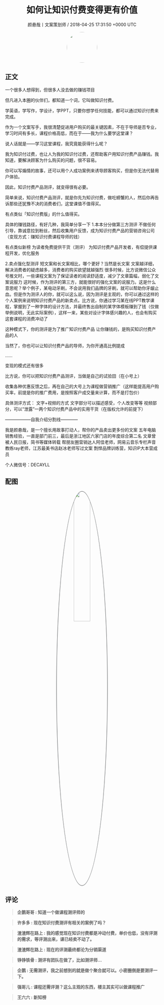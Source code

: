 <h1 align="center">如何让知识付费变得更有价值</h1>
<p align="center">
    <a>颜悬哉丨文案策划师 / 2018-04-25 17:31:50 &#43;0000 UTC</a>
</p>

<div align="center">
    <img src="https://images.zsxq.com/FqZK-7W4ogm5xQPBPvvjbm8Ne1Kl?e=1590940799&amp;token=kIxbL07-8jAj8w1n4s9zv64FuZZNEATmlU_Vm6zD:6DqHSRKBEehUNgbw7yDsy09hKMc=" width="100" height="100" style="border:1px solid;border-radius:50%; color:#ffffff"/>
</div>

## 正文

<div>
  
一个很多人想得到，但很多人没去做的赚钱项目

但凡进入本圈的伙伴们，都知道一个词，它叫做知识付费。

学英语，学写作，学设计，学PPT，只要你想学任何技能，都可以通过知识付费来完成。

作为一个文案写手，我很清楚促进用户购买的最关键因素，不在于导师是否专业，学习时间有多长，课程价格高低，而在于——我为什么要学这堂课？

说人话就是——学习这堂课程，我究竟能获得什么呢？

我为知识付过费，也让人为我的知识付过费，还帮助客户用知识付费产品赚钱。我知道，要解决顾客为什么购买的问题，很不容易。

你可以写煽情的故事，还可以用个人成功案例来诱导顾客购买，但是你无法代替用户体验。

因此，知识付费产品测评，就变得很有必要。

简单来说，知识付费产品测评，就是你先为知识付费，做吃螃蟹的人，然后你再告诉那些还犹豫不决的消费者们，这堂课值不值得买。

有点类似「知识付费版」的什么值得买。

具体的赚钱路径，有好几种，我简单分享一下
1.本本分分做第三方测评
不做任何引导，靠诚意拉到粉丝，然后收集用户反馈，成为知识付费产品的营销咨询公司（变现方式：赚知识付费课程导师的钱）

有点类似新榜
为读者免费提供干货（测评）
为知识付费产品开发者，有偿提供课程开发，优化服务


2.卖点强化型测评
短文案和长文案相比，哪个更好？当然是长文案
文案越详细，解决消费者的疑虑越多，消费者的购买欲望就越强烈
很多时候，比方说微信公众号推文时，一些课程文案为了保证读者的阅读舒适度，减少了文章篇幅，弱化了文案说服力
这时候，作为测评的第三方，就能很好的强化文案的说服力。这是什么意思呢？举个例子，某电动牙刷，不会说用我们品牌的牙刷，就可以帮助你牙龈止血。但是作为测评人的你，就可以这么说，因为测评是主观的，你可以通过这样的个人案例来说明知识付费产品的新卖点。比方说，你通过学习某在线PPT教学课程，掌握到了一种字体的设计方法，并最终售出自制的某字体模板赚到了钱（仅做举例说明，无此实际案例），这样一来，某些对设计字体感兴趣的人，也会有购买这套课程的消费冲动了

这种模式下，你的测评是为了推广知识付费产品
让你赚钱的，是购买知识付费产品的人

当然了，你也可以让知识付费产品的导师，为你开通高比例提成

……

变现的模式还有很多

比方说，你可以把知识付费产品测评，当做是自己的试验田（在小号上）

收集各种优惠反馈之后，再在自己的大号上为课程做营销推广（这样能提高用户购买率，前提是你的推广费用，是按照客户成交量来计算，而不是打包价）

具体测评方式：
文字&#43;视频的方式
文字部分可以描述感受，个人改变等等
视频部分，可以“泄露”一两个知识付费产品中的实用干货（在版权允许的前提下）



——————自我介绍分割线————

我是颜悬哉，是一个擅长用故事打动人，帮你的产品卖出更多份的文案
五年电脑销售经验，一直是部门前三，最后是浙江地区六家门店的年度综合第二名
文章曾被人民日报，简书等媒体转载
帮朋友圈营销达人阿佳老师，网易云音乐专栏声音教练ray老师，江苏最美书店赵冰老师写过文案
剽悍品牌训练营，知识IP大本营成员

个人微信号：DECAYLL
</div>

## 配图
<div class="image" align="center">

<img src="https://images.zsxq.com/Fm2d1l1kq6gKLVvlk_eAz7xvZCKw?e=1590940799&amp;token=kIxbL07-8jAj8w1n4s9zv64FuZZNEATmlU_Vm6zD:6F83qM-VbDkKCRdDdS3QJLDWw4c=" width="33%" height="33%" style="border:1px solid;border-radius:50%; color:#3c3f41"/>

</div>

## 评论

<div align="left">
<div>

<blockquote >
<span> <strong>企鹅哥哥 : 知道一个做课程测评师的 </strong></span>
</blockquote>

<blockquote >
<span> <strong>许多多 : 现在知识付费测评有相关的案例了吗？ </strong></span>
</blockquote>

<blockquote >
<span> <strong>渣渣辉在路上 : 我的感觉现在知识付费都是冲动付费，单价也低，没有评测的需求，等评测出来，课已经卖不动了。 </strong></span>
</blockquote>

<blockquote >
<span> <strong>渣渣辉在路上 : 现在的评测最终都沦为分销渠道 </strong></span>
</blockquote>

<blockquote >
<span> <strong>铮铮铁骨 : 测评有团队在做了，比如测评师… </strong></span>
</blockquote>

<blockquote >
<span> <strong>企鹅 : 无需测评，我之前想到的就是做个聚合就可以。小密圈倒是要测评一下。 </strong></span>
</blockquote>

<blockquote >
<span> <strong>强哥儿 : 课程还需评测？这么主观的东西，楼主其实可以做课程推广 </strong></span>
</blockquote>

<blockquote >
<span> <strong>王六六 : 新知榜 </strong></span>
</blockquote>

</div>
</div>